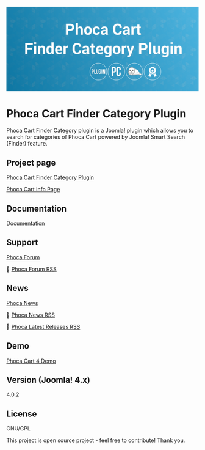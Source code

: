 



![Phoca Cart Finder Category Plugin](https://github.com/PhocaCz/PhocaCartFinderCategoryPlugin/blob/main/phocacartcategory.png?raw=true)

# Phoca Cart Finder Category Plugin



Phoca Cart Finder Category plugin is a Joomla! plugin which allows you to search for categories of Phoca Cart powered by Joomla! Smart Search (Finder) feature.



## Project page

[Phoca Cart Finder Category Plugin](https://www.phoca.cz/phocacart-extensions/2-plugins/71-phoca-cart-finder-category-plugin)

[Phoca Cart Info Page](https://www.phoca.cz/project/phocacart-joomla-ecommerce)



## Documentation

[Documentation](https://www.phoca.cz/documentation/category/115-phoca-cart)





## Support

[Phoca Forum](https://www.phoca.cz/forum)

:bell: [Phoca Forum RSS](https://www.phoca.cz/forum/app.php/feed)



## News

[Phoca News](https://www.phoca.cz/news)

:bell: [Phoca News RSS](https://www.phoca.cz/news?format=feed&type=rss)

:bell: [Phoca Latest Releases RSS](https://www.phoca.cz/download/feed/111?format=feed&type=rss)



## Demo

[Phoca Cart 4 Demo](https://www.phoca.cz/phocacart4demo/)



## Version (Joomla! 4.x)

4.0.2



## License

GNU/GPL



This project is open source project - feel free to contribute! Thank you.

